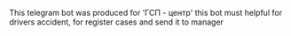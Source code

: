 This telegram bot was produced for 'ГСП - центр'
this bot must helpful for drivers accident, for register cases and send it to manager
